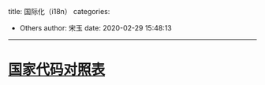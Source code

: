title: 国际化（i18n）
categories:
 - Others
author: 宋玉
date: 2020-02-29 15:48:13
---
<a name="8B8xT"></a>
# [国家代码对照表](https://www.cnblogs.com/jacksoft/p/5771130.html)
